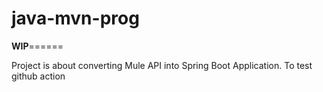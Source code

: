 # java-mvn-prog

********************************************WIP********************************************======

Project is about converting Mule API into Spring Boot Application. 
To test github action
